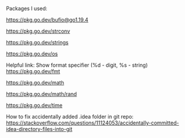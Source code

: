 Packages I used:

https://pkg.go.dev/bufio@go1.19.4

https://pkg.go.dev/strconv

https://pkg.go.dev/strings

https://pkg.go.dev/os

Helpful link: Show format specifier (%d - digit, %s - string)
https://pkg.go.dev/fmt

https://pkg.go.dev/math

https://pkg.go.dev/math/rand

https://pkg.go.dev/time

How to fix accidentally added .idea folder in git repo:
https://stackoverflow.com/questions/11124053/accidentally-committed-idea-directory-files-into-git
